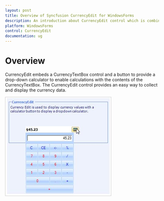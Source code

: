 ```yaml
---
layout: post
title: Overview of Syncfusion CurrencyEdit for WindowsForms
description: An introduction about CurrencyEdit control which is combination of  CurrencyTextBox control and a button to provide a drop-down calculator.
platform: WindowsForms
control: CurrencyEdit
documentation: ug
---
```


# Overview

CurrencyEdit embeds a CurrencyTextBox control and a button to provide a drop-down calculator to enable calculations with the contents of the CurrencyTextBox. The CurrencyEdit control provides an easy way to collect and display the currency data.

 ![](Overview_images/Overview_img413.png) 

